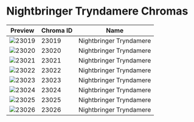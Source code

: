 # Nightbringer Tryndamere Chromas

| Preview | Chroma ID | Name |
|---------|-----------|------|
| ![23019](https://raw.communitydragon.org/latest/plugins/rcp-be-lol-game-data/global/default/v1/champion-chroma-images/23/23019.png) | 23019 | Nightbringer Tryndamere |
| ![23020](https://raw.communitydragon.org/latest/plugins/rcp-be-lol-game-data/global/default/v1/champion-chroma-images/23/23020.png) | 23020 | Nightbringer Tryndamere |
| ![23021](https://raw.communitydragon.org/latest/plugins/rcp-be-lol-game-data/global/default/v1/champion-chroma-images/23/23021.png) | 23021 | Nightbringer Tryndamere |
| ![23022](https://raw.communitydragon.org/latest/plugins/rcp-be-lol-game-data/global/default/v1/champion-chroma-images/23/23022.png) | 23022 | Nightbringer Tryndamere |
| ![23023](https://raw.communitydragon.org/latest/plugins/rcp-be-lol-game-data/global/default/v1/champion-chroma-images/23/23023.png) | 23023 | Nightbringer Tryndamere |
| ![23024](https://raw.communitydragon.org/latest/plugins/rcp-be-lol-game-data/global/default/v1/champion-chroma-images/23/23024.png) | 23024 | Nightbringer Tryndamere |
| ![23025](https://raw.communitydragon.org/latest/plugins/rcp-be-lol-game-data/global/default/v1/champion-chroma-images/23/23025.png) | 23025 | Nightbringer Tryndamere |
| ![23026](https://raw.communitydragon.org/latest/plugins/rcp-be-lol-game-data/global/default/v1/champion-chroma-images/23/23026.png) | 23026 | Nightbringer Tryndamere |